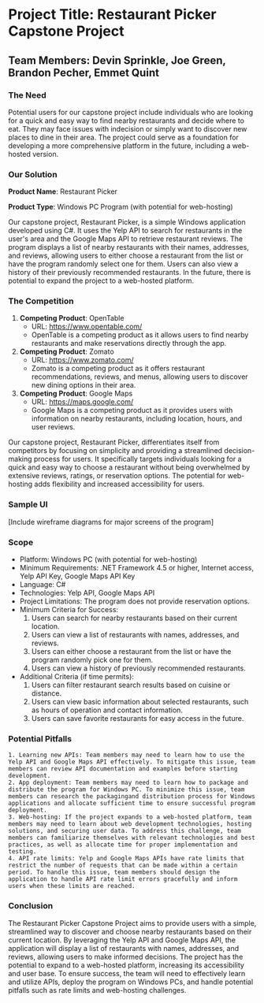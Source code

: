 # Project Title: Restaurant Picker Capstone Project

## Team Members: Devin Sprinkle, Joe Green, Brandon Pecher, Emmet Quint

### The Need

Potential users for our capstone project include individuals who are looking for a quick and easy way to find nearby restaurants and decide where to eat. They may face issues with indecision or simply want to discover new places to dine in their area. The project could serve as a foundation for developing a more comprehensive platform in the future, including a web-hosted version.

### Our Solution

**Product Name**: Restaurant Picker

**Product Type**: Windows PC Program (with potential for web-hosting)

Our capstone project, Restaurant Picker, is a simple Windows application developed using C#. It uses the Yelp API to search for restaurants in the user's area and the Google Maps API to retrieve restaurant reviews. The program displays a list of nearby restaurants with their names, addresses, and reviews, allowing users to either choose a restaurant from the list or have the program randomly select one for them. Users can also view a history of their previously recommended restaurants. In the future, there is potential to expand the project to a web-hosted platform.

### The Competition

1. **Competing Product**: OpenTable
    - URL: https://www.opentable.com/
    - OpenTable is a competing product as it allows users to find nearby restaurants and make reservations directly through the app.
2. **Competing Product**: Zomato
    - URL: https://www.zomato.com/
    - Zomato is a competing product as it offers restaurant recommendations, reviews, and menus, allowing users to discover new dining options in their area.
3. **Competing Product**: Google Maps
    - URL: https://maps.google.com/
    - Google Maps is a competing product as it provides users with information on nearby restaurants, including location, hours, and user reviews.

Our capstone project, Restaurant Picker, differentiates itself from competitors by focusing on simplicity and providing a streamlined decision-making process for users. It specifically targets individuals looking for a quick and easy way to choose a restaurant without being overwhelmed by extensive reviews, ratings, or reservation options. The potential for web-hosting adds flexibility and increased accessibility for users.

### Sample UI

[Include wireframe diagrams for major screens of the program]

### Scope

- Platform: Windows PC (with potential for web-hosting)
- Minimum Requirements: .NET Framework 4.5 or higher, Internet access, Yelp API Key, Google Maps API Key
- Language: C#
- Technologies: Yelp API, Google Maps API
- Project Limitations: The program does not provide reservation options.
- Minimum Criteria for Success:
    1. Users can search for nearby restaurants based on their current location.
    2. Users can view a list of restaurants with names, addresses, and reviews.
    3. Users can either choose a restaurant from the list or have the program randomly pick one for them.
    4. Users can view a history of previously recommended restaurants.
- Additional Criteria (if time permits):
    1. Users can filter restaurant search results based on cuisine or distance.
    2. Users can view basic information about selected restaurants, such as hours of operation and contact information.
    3. Users can save favorite restaurants for easy access in the future.

### Potential Pitfalls

    1. Learning new APIs: Team members may need to learn how to use the Yelp API and Google Maps API effectively. To mitigate this issue, team members can review API documentation and examples before starting development.
    2. App deployment: Team members may need to learn how to package and distribute the program for Windows PC. To minimize this issue, team members can research the packagingand distribution process for Windows applications and allocate sufficient time to ensure successful program deployment.
    3. Web-hosting: If the project expands to a web-hosted platform, team members may need to learn about web development technologies, hosting solutions, and securing user data. To address this challenge, team members can familiarize themselves with relevant technologies and best practices, as well as allocate time for proper implementation and testing.
    4. API rate limits: Yelp and Google Maps APIs have rate limits that restrict the number of requests that can be made within a certain period. To handle this issue, team members should design the application to handle API rate limit errors gracefully and inform users when these limits are reached.

### Conclusion

The Restaurant Picker Capstone Project aims to provide users with a simple, streamlined way to discover and choose nearby restaurants based on their current location. By leveraging the Yelp API and Google Maps API, the application will display a list of restaurants with names, addresses, and reviews, allowing users to make informed decisions. The project has the potential to expand to a web-hosted platform, increasing its accessibility and user base. To ensure success, the team will need to effectively learn and utilize APIs, deploy the program on Windows PCs, and handle potential pitfalls such as rate limits and web-hosting challenges.

